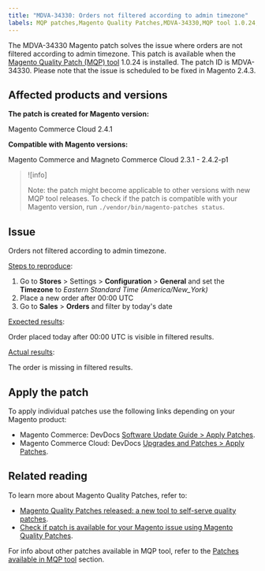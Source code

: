 ```yaml
---
title: "MDVA-34330: Orders not filtered according to admin timezone"
labels: MQP patches,Magento Quality Patches,MDVA-34330,MQP tool 1.0.24,2.4.3,issue,Magneto Commerce Cloud,2.3.1,2.3.1 to 2.4.2-p1   
---
```


The MDVA-34330 Magento patch solves the issue where orders are not filtered according to admin timezone. This patch is available when the [Magento Quality Patch (MQP) tool](https://support.magento.com/hc/en-us/articles/360047139492) 1.0.24 is installed. The patch ID is MDVA-34330. Please note that the issue is scheduled to be fixed in Magento 2.4.3.

## Affected products and versions

**The patch is created for Magento version:**

Magento Commerce Cloud 2.4.1

**Compatible with Magento versions:**

Magento Commerce and Magneto Commerce Cloud 2.3.1 - 2.4.2-p1

>![info]
>
>Note: the patch might become applicable to other versions with new MQP tool releases. To check if the patch is compatible with your Magento version, run `./vendor/bin/magento-patches status`.

## Issue

Orders not filtered according to admin timezone.

<ins>Steps to reproduce</ins>:

1. Go to **Stores** > Settings > **Configuration** > **General** and set the **Timezone** to *Eastern Standard Time (America/New_York)*
1. Place a new order after 00:00 UTC
1. Go to **Sales** > **Orders** and filter by today's date


<ins>Expected results</ins>:

Order placed today after 00:00 UTC is visible in filtered results.

<ins>Actual results</ins>:

The order is missing in filtered results.

## Apply the patch

To apply individual patches use the following links depending on your Magento product:

* Magento Commerce: DevDocs [Software Update Guide > Apply Patches](https://devdocs.magento.com/guides/v2.4/comp-mgr/patching/mqp.html).
* Magento Commerce Cloud: DevDocs [Upgrades and Patches > Apply Patches](https://devdocs.magento.com/cloud/project/project-patch.html).

## Related reading

To learn more about Magento Quality Patches, refer to:

* [Magento Quality Patches released: a new tool to self-serve quality patches](https://support.magento.com/hc/en-us/articles/360047139492).
* [Check if patch is available for your Magento issue using Magento Quality Patches](https://support.magento.com/hc/en-us/articles/360047125252).

For info about other patches available in MQP tool, refer to the [Patches available in MQP tool](https://support.magento.com/hc/en-us/sections/360010506631-Patches-available-in-MQP-tool-) section.
